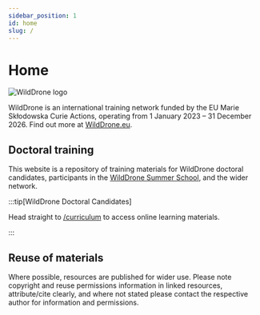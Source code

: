 ```yaml
---
sidebar_position: 1
id: home
slug: /
---
```


# Home

![WildDrone logo](/img/WildDrone_Detailed_logo_300px.png)

WildDrone is an international training network funded by the EU Marie Skłodowska Curie Actions, operating from 1 January 2023 – 31 December 2026. Find out more at [WildDrone.eu](https://wilddrone.eu).

## Doctoral training

This website is a repository of training materials for WildDrone doctoral candidates, participants in the [WildDrone Summer School](summer-school), and the wider network. 

:::tip[WildDrone Doctoral Candidates]

Head straight to [/curriculum](curriculum) to access online learning materials.

:::

## Reuse of materials

 Where possible, resources are published for wider use. Please note copyright and reuse permissions information in linked resources, attribute/cite clearly, and where not stated please contact the respective author for information and permissions.